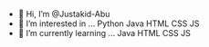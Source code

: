 - 👋 Hi, I’m @Justakid-Abu
- 👀 I’m interested in ...
  Python
  Java
  HTML
  CSS
  JS
- 🌱 I’m currently learning ...
  Java
  HTML
  CSS
  JS
